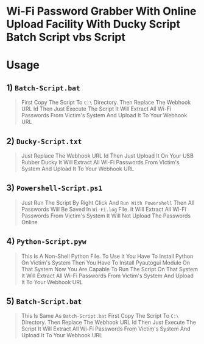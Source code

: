 # Wi-Fi Password Grabber With Online Upload Facility With Ducky Script Batch Script vbs Script

# Usage
## 1)  `Batch-Script.bat`
> First Copy The Script To `C:\` Directory.
> Then Replace The Webhook URL Id
> Then Just Execute The Script
> It Will Extract All Wi-Fi Passwords From Victim's System And Upload It To Your Webhook URL
## 2)  `Ducky-Script.txt`
> Just Replace The Webhook URL Id
> Then Just Upload It On Your USB Rubber Ducky
> It Will Extract All Wi-Fi Passwords From Victim's System And Upload It To Your Webhook URL
## 3)  `Powershell-Script.ps1`
> Just Run The Script By Right Click And `Run With Powershell`
> Then All Passwords Will Be Saved In `Wi-Fi.log` File.
> It Will Extract All Wi-Fi Passwords From Victim's System
> It Will Not Upload The Passwords Online
## 4)  `Python-Script.pyw`
> This Is A Non-Shell Python File.
> To Use It You Have To Install Python On Victim's System
> Then You Have To Install Pyautogui Module On That System
> Now You Are Capable To Run The Script On That System
> It Will Extract All Wi-Fi Passwords From Victim's System And Upload It To Your Webhook URL
## 5)  `Batch-Script.bat`
> This Is Same As `Batch-Script.bat`
> First Copy The Script To `C:\` Directory.
> Then Replace The Webhook URL Id
> Then Just Execute The Script
> It Will Extract All Wi-Fi Passwords From Victim's System And Upload It To Your Webhook URL
